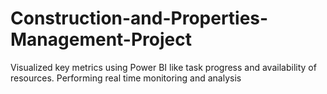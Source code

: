 # Construction-and-Properties-Management-Project
Visualized key metrics using Power BI like task progress and availability of resources. Performing real time monitoring and analysis 
